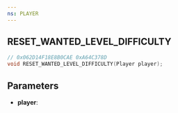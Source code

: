 ```yaml
---
ns: PLAYER
---
```

## RESET_WANTED_LEVEL_DIFFICULTY

```c
// 0x062D14F18E8B0CAE 0xA64C378D
void RESET_WANTED_LEVEL_DIFFICULTY(Player player);
```

## Parameters
* **player**:
